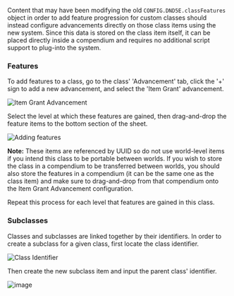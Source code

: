 Content that may have been modifying the old `CONFIG.DND5E.classFeatures` object in order to add feature progression for custom classes should instead configure advancements directly on those class items using the new system. Since this data is stored on the class item itself, it can be placed directly inside a compendium and requires no additional script support to plug-into the system.

### Features
To add features to a class, go to the class' 'Advancement' tab, click the '+' sign to add a new advancement, and select the 'Item Grant' advancement.

![Item Grant Advancement](uploads/184c69d5f6000b7d048b2c1e8f9bb1bb/image.png)

Select the level at which these features are gained, then drag-and-drop the feature items to the bottom section of the sheet.

![Adding features](uploads/4d8029d425f23c40187ddfbbea1b53e6/image.png)

**Note:** These items are referenced by UUID so do not use world-level items if you intend this class to be portable between worlds. If you wish to store the class in a compendium to be transferred between worlds, you should also store the features in a compendium (it can be the same one as the class item) and make sure to drag-and-drop from that compendium onto the Item Grant Advancement configuration.

Repeat this process for each level that features are gained in this class.

### Subclasses
Classes and subclasses are linked together by their identifiers. In order to create a subclass for a given class, first locate the class identifier.

![Class Identifier](uploads/b2253f5cae39cfe9d82798cf470f725e/image.png)

Then create the new subclass item and input the parent class' identifier.

![image](uploads/2b555fc7d967aa1afec856703f564d14/image.png)
